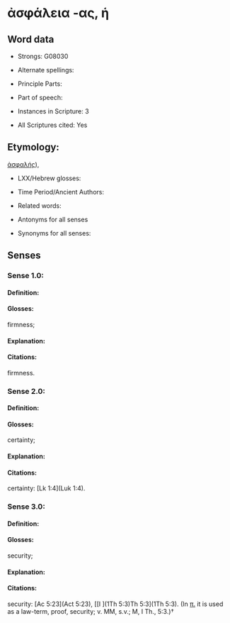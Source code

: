 # ἀσφάλεια -ας, ἡ

<!-- Status: S2=NeedsEdits -->
<!-- Lexica used for edits:   -->

## Word data

* Strongs: G08030

* Alternate spellings:



* Principle Parts: 


* Part of speech: 


* Instances in Scripture: 3

* All Scriptures cited: Yes

## Etymology: 

[ἀσφαλής]()),

* LXX/Hebrew glosses: 


* Time Period/Ancient Authors: 


* Related words: 

* Antonyms for all senses

* Synonyms for all senses: 


## Senses 


### Sense  1.0: 

#### Definition: 

#### Glosses: 

firmness; 

#### Explanation: 


#### Citations: 

firmness.

### Sense  2.0: 

#### Definition: 

#### Glosses: 

certainty; 

#### Explanation: 


#### Citations: 

certainty: [Lk 1:4](Luk 1:4).

### Sense  3.0: 

#### Definition: 

#### Glosses: 

security; 

#### Explanation: 


#### Citations: 

security: [Ac 5:23](Act 5:23), [[I ](1Th 5:3)Th 5:3](1Th 5:3). (In [π.]() it is used as a law-term, proof, security; v. MM, s.v.; M, I Th., 5:3.)†
